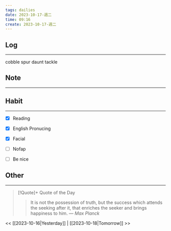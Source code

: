 ```yaml
---
tags: dailies  
date: 2023-10-17-週二
time: 09:16
create: 2023-10-17-週二
---
```


## Log
---
cobble
spur
daunt
tackle

## Note
---


## Habit
---
- [x] Reading
- [x] English Pronucing
- [x] Facial
- [ ] Nofap
- [ ] Be nice


## Other
---

> [!Quote]+ Quote of the Day
> > It is not the possession of truth, but the success which attends the seeking after it, that enriches the seeker and brings happiness to him.
> — <cite>Max Planck</cite>

<< [[2023-10-16|Yesterday]] | [[2023-10-18|Tomorrow]] >>